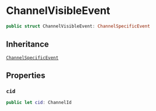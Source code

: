 # ChannelVisibleEvent

``` swift
public struct ChannelVisibleEvent: ChannelSpecificEvent 
```

## Inheritance

[`ChannelSpecificEvent`](/ChannelSpecificEvent)

## Properties

### `cid`

``` swift
public let cid: ChannelId
```
